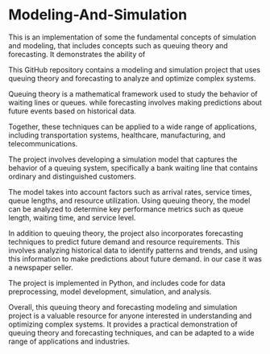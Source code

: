 # Modeling-And-Simulation
This is an implementation of some the fundamental concepts of simulation and modeling, that includes concepts such as queuing theory and forecasting.
It demonstrates the ability of 

This GitHub repository contains a modeling and simulation project that uses queuing theory and forecasting to analyze and optimize complex systems. 

Queuing theory is a mathematical framework used to study the behavior of waiting lines or queues.
while forecasting involves making predictions about future events based on historical data. 

Together, these techniques can be applied to a wide range of applications, including transportation systems, healthcare, manufacturing, and telecommunications.

The project involves developing a simulation model that captures the behavior of a queuing system, specifically a bank waiting line that contains ordinary
and distinguished customers. 

The model takes into account factors such as arrival rates, service times, queue lengths, and resource utilization. 
Using queuing theory, the model can be analyzed to determine key performance metrics such as queue length, waiting time, and service level.

In addition to queuing theory, the project also incorporates forecasting techniques to predict future demand and resource requirements. 
This involves analyzing historical data to identify patterns and trends, and using this information to make predictions about future demand. in our case it was a newspaper seller.

The project is implemented in Python, and includes code for data preprocessing, model development, simulation, and analysis. 

Overall, this queuing theory and forecasting modeling and simulation project is a valuable resource for anyone interested in understanding and optimizing complex systems.
It provides a practical demonstration of queuing theory and forecasting techniques, and can be adapted to a wide range of applications and industries.

